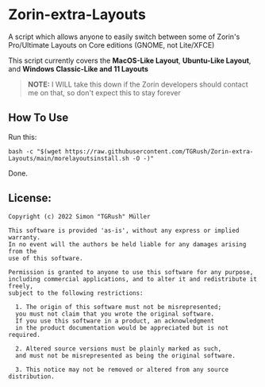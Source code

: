 # Zorin-extra-Layouts
A script which allows anyone to easily switch between some of Zorin's Pro/Ultimate Layouts on Core editions (GNOME, not Lite/XFCE)

This script currently covers the **MacOS-Like Layout**, **Ubuntu-Like Layout**, and **Windows Classic-Like and 11 Layouts**
> **NOTE:** I WILL take this down if the Zorin developers should contact me on that, so don't expect this to stay forever

## How To Use
Run this:
```
bash -c "$(wget https://raw.githubusercontent.com/TGRush/Zorin-extra-Layouts/main/morelayoutsinstall.sh -O -)"
```

Done.

## License:
```
Copyright (c) 2022 Simon "TGRush" Müller

This software is provided 'as-is', without any express or implied warranty. 
In no event will the authors be held liable for any damages arising from the
use of this software.

Permission is granted to anyone to use this software for any purpose, 
including commercial applications, and to alter it and redistribute it freely, 
subject to the following restrictions:

  1. The origin of this software must not be misrepresented; 
  you must not claim that you wrote the original software. 
  If you use this software in a product, an acknowledgment 
  in the product documentation would be appreciated but is not required.

  2. Altered source versions must be plainly marked as such, 
  and must not be misrepresented as being the original software.

  3. This notice may not be removed or altered from any source distribution.

